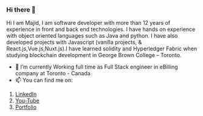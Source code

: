 ### Hi there 👋

Hi I am Majid, I am software developer with more than 12 years of experience in front and back end technologies. I have hands on experience with object oriented languages such as Java and python. I have also developed projects with Javascript (vanilla projects, & React.js,Vue.js,Nuxt.js).I have learned solidity and Hyperledger Fabric when studying blockchain development in George Brown College – Toronto.

- 🔭 I’m currently Working full time as Full Stack engineer in eBilling company at Toronto - Canada
- 📫 You can find me on:

1. [LinkedIn](https://www.linkedin.com/in/majid-shockoohi)
1. [You-Tube](https://www.youtube.com/channel/UCQy2edMUEslwIY-snGM0kQg)
1. [Portfolio](https://majid-t.github.io/portfolio/)

<!--
**majid-T/majid-T** is a ✨ _special_ ✨ repository because its `README.md` (this file) appears on your GitHub profile.

Here are some ideas to get you started:

- 🔭 I’m currently working on ...
- 🌱 I’m currently learning ...
- 👯 I’m looking to collaborate on ...
- 🤔 I’m looking for help with ...
- 💬 Ask me about ...
- 📫 How to reach me: ...
- 😄 Pronouns: ...
- ⚡ Fun fact: ...
-->
